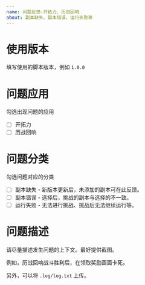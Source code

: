 ```yaml
---
name: 问题反馈-开拓力、历战回响
about: 副本缺失、副本错误、运行失败等
---
```


# 使用版本

填写使用的脚本版本，例如 `1.0.0`

# 问题应用

勾选出现问题的应用

- [ ] 开拓力
- [ ] 历战回响

# 问题分类

勾选问题对应的分类

- [ ] 副本缺失 - 新版本更新后，未添加的副本可在此反馈。
- [ ] 副本错误 - 选择后，挑战的副本与选择的不一致。
- [ ] 运行失败 - 无法进行挑战、挑战后无法继续运行等。

# 问题描述

请尽量描述发生问题的上下文。最好提供截图。

例如，历战回响战斗胜利后，在领取奖励画面卡死。

另外，可以将 `.log/log.txt` 上传。
